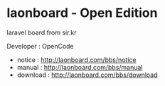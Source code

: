 # laonboard - Open Edition
laravel board from sir.kr

Developer : OpenCode

- notice : http://laonboard.com/bbs/notice
- manual : http://laonboard.com/bbs/manual
- download : http://laonboard.com/bbs/download
